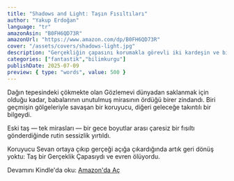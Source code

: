 ```yaml
---
title: "Shadows and Light: Taşın Fısıltıları"
author: "Yakup Erdoğan"
language: "tr"
amazonAsin: "B0FH6QD73R"
amazonUrl: "https://www.amazon.com/dp/B0FH6QD73R"
cover: "/assets/covers/shadows-light.jpg"
description: "Gerçekliğin çapasını korumakla görevli iki kardeşin ve bir Koruyucu'nun düzen ve kaos arasındaki kozmik mücadelesi."
categories: ["fantastik","bilimkurgu"]
publishDate: 2025-07-09
preview: { type: "words", value: 500 }
---
```


<!-- preview-start -->
Dağın tepesindeki çökmekte olan Gözlemevi dünyadan saklanmak için olduğu kadar, babalarının unutulmuş mirasının ördüğü birer zindandı. Biri geçmişin gölgeleriyle savaşan bir koruyucu, diğeri geleceğe takıntılı bir bilgeydi.

Eski taş — tek mirasları — bir gece boyutlar arası çaresiz bir fısıltı gönderdiğinde rutin sessizlik yırtıldı.

Koruyucu Sevan ortaya çıkıp gerçeği açığa çıkardığında artık geri dönüş yoktu: Taş bir Gerçeklik Çapasıydı ve evren ölüyordu.
<!-- preview-end -->

Devamını Kindle'da oku: <a href="https://www.amazon.com/dp/B0FH6QD73R" rel="noopener" target="_blank">Amazon'da Aç</a>
